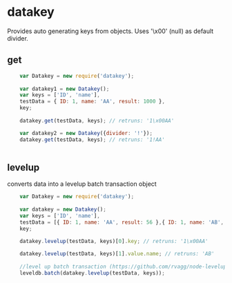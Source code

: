 # datakey
Provides auto generating keys from objects. Uses '\x00' (null) as default divider.

## get

````javascript
	var Datakey = new require('datakey');
  
	var datakey1 = new Datakey();
	var keys = ['ID', 'name'],
	testData = { ID: 1, name: 'AA', result: 1000 },
	key;
	
	datakey.get(testData, keys); // retruns: '1\x00AA'

	var datakey2 = new Datakey({divider: '!'});
	datakey.get(testData, keys); // retruns: '1!AA'
	
````

## levelup
converts data into a levelup batch transaction object
````javascript
	var Datakey = new require('datakey');
  
	var datakey = new Datakey();
	var keys = ['ID', 'name'],
	testData = [{ ID: 1, name: 'AA', result: 56 },{ ID: 1, name: 'AB', result: 67 }],
	key;
	
	datakey.levelup(testData, keys)[0].key; // retruns: '1\x00AA'

	datakey.levelup(testData, keys)[1].value.name; // retruns: 'AB'
	
	//level up batch transaction (https://github.com/rvagg/node-levelup#batch)
	leveldb.batch(datakey.levelup(testData, keys));
	
````
